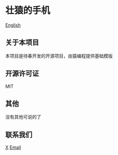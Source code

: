 # 壮猿的手机
[English](https://github.com/SuSheng13T/ZYDMP/blob/main/en.md)
## 关于本项目

本项目是待春开发的开源项目，由猿编程提供基础模版

## 开源许可证

MIT

## 其他

没有其他可说的了

## 联系我们

[X](https://twitter.com/cloudnemocook)
[Email](mailto:47830915g@gmail.com)
